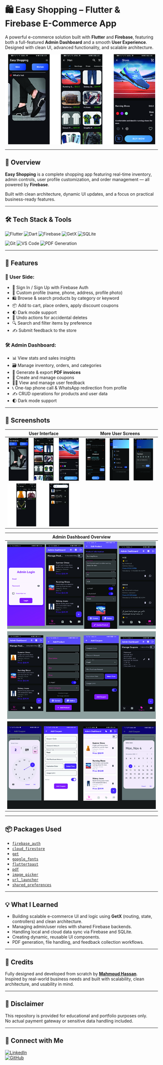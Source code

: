 # 🛍️ Easy Shopping – Flutter & Firebase E-Commerce App

A powerful e-commerce solution built with **Flutter** and **Firebase**, featuring both a full-featured **Admin Dashboard** and a smooth **User Experience**. Designed with clean UI, advanced functionality, and scalable architecture.

![cover](screenshots/user1.jpg)

---

## 📱 Overview

**Easy Shopping** is a complete shopping app featuring real-time inventory, admin controls, user profile customization, and order management — all powered by **Firebase**.

Built with clean architecture, dynamic UI updates, and a focus on practical business-ready features.

---

## 🛠️ Tech Stack & Tools

![Flutter](https://img.shields.io/badge/Flutter-02569B?style=for-the-badge&logo=flutter&logoColor=white)
![Dart](https://img.shields.io/badge/Dart-0175C2?style=for-the-badge&logo=dart&logoColor=white)
![Firebase](https://img.shields.io/badge/Firebase-FFCA28?style=for-the-badge&logo=firebase&logoColor=white)
![GetX](https://img.shields.io/badge/GetX-E91E63?style=for-the-badge&logo=flutter&logoColor=white)
![SQLite](https://img.shields.io/badge/SQLite-07405E?style=for-the-badge&logo=sqlite&logoColor=white)

![Git](https://img.shields.io/badge/Git-F05032?style=for-the-badge&logo=git&logoColor=white)
![VS Code](https://img.shields.io/badge/VS%20Code-007ACC?style=for-the-badge&logo=visual-studio-code&logoColor=white)
![PDF Generation](https://img.shields.io/badge/PDF--Support-BD93F9?style=for-the-badge&logo=adobe-acrobat-reader&logoColor=white)

---

## 🎯 Features

### 🧑 User Side:

- 🔐 Sign In / Sign Up with Firebase Auth
- 👤 Custom profile (name, phone, address, profile photo)
- 🛍️ Browse & search products by category or keyword
- 📦 Add to cart, place orders, apply discount coupons
- 🌓 Dark mode support
- 🔄 Undo actions for accidental deletes
- 🔍 Search and filter items by preference
- ✍️ Submit feedback to the store

### 🛠️ Admin Dashboard:

- 📊 View stats and sales insights
- 🗃️ Manage inventory, orders, and categories
- 🧾 Generate & export **PDF invoices**
- 🎁 Create and manage coupons
- 🧑‍💼 View and manage user feedback
- 📞 One-tap phone call & WhatsApp redirection from profile
- ✍️ CRUD operations for products and user data
- 🌓 Dark mode support

---

## 📸 Screenshots

| User Interface                  | More User Screens               |
| ------------------------------- | ------------------------------- |
| ![User1](screenshots/user1.jpg) | ![User2](screenshots/user2.jpg) |
| ![User3](screenshots/user3.jpg) |

| Admin Dashboard Overview                         |
| ------------------------------------------------ |
| ![Admin1](screenshots/Admin%20dashboard%201.jpg) |
| ![Admin2](screenshots/Admin%20dashboard%202.jpg) |
| ![Admin3](screenshots/Admin%20dashboard%203.jpg) |

---

## 📦 Packages Used

- [`firebase_auth`](https://pub.dev/packages/firebase_auth)
- [`cloud_firestore`](https://pub.dev/packages/cloud_firestore)
- [`get`](https://pub.dev/packages/get)
- [`google_fonts`](https://pub.dev/packages/google_fonts)
- [`fluttertoast`](https://pub.dev/packages/fluttertoast)
- [`pdf`](https://pub.dev/packages/pdf)
- [`image_picker`](https://pub.dev/packages/image_picker)
- [`url_launcher`](https://pub.dev/packages/url_launcher)
- [`shared_preferences`](https://pub.dev/packages/shared_preferences)

---

## 💡 What I Learned

- Building scalable e-commerce UI and logic using **GetX** (routing, state, controllers) and clean architecture.
- Managing admin/user roles with shared Firebase backends.
- Handling local and cloud data sync via Firebase and SQLite.
- Creating dynamic, reusable UI components.
- PDF generation, file handling, and feedback collection workflows.

---

## 🙌 Credits

Fully designed and developed from scratch by [**Mahmoud Hassan**](https://github.com/MahmoudHassan12).  
Inspired by real-world business needs and built with scalability, clean architecture, and usability in mind.

---

## 🚫 Disclaimer

This repository is provided for educational and portfolio purposes only.  
No actual payment gateway or sensitive data handling included.

---

## 🔗 Connect with Me

[![LinkedIn](https://img.shields.io/badge/LinkedIn-Mahmoud%20Hassan-0A66C2?style=flat-square&logo=linkedin&logoColor=white)](https://www.linkedin.com/in/mahmoudhassan0)  
[![GitHub](https://img.shields.io/badge/GitHub-MahmoudHassan12-181717?style=flat-square&logo=github&logoColor=white)](https://github.com/MahmoudHassan12)
